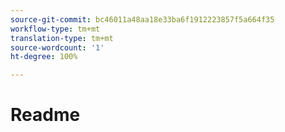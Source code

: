 ```yaml
---
source-git-commit: bc46011a48aa18e33ba6f1912223857f5a664f35
workflow-type: tm+mt
translation-type: tm+mt
source-wordcount: '1'
ht-degree: 100%

---
```

# Readme
